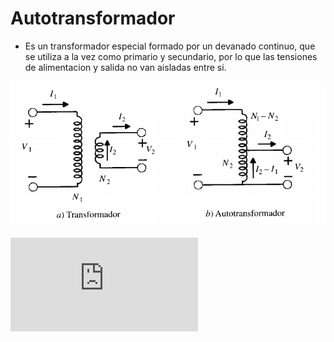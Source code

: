 # Autotransformador
+ Es un transformador especial formado por un devanado continuo, que se utiliza a la vez como 
primario y secundario, por lo que las tensiones de alimentacion y salida no van aisladas entre si.

![Autotransformador](imagenes/autotransformador1.png)

![img](http://www.sciweavers.org/tex2img.php?eq=%20%5Cfrac%7BV_1%7D%7BV_2%7D%20&bc=White&fc=Black&im=jpg&fs=12&ff=arev&edit=0)